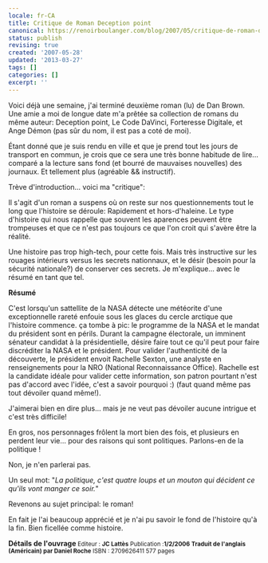 ```yaml
---
locale: fr-CA
title: Critique de Roman Deception point
canonical: https://renoirboulanger.com/blog/2007/05/critique-de-roman-deception-point/
status: publish
revising: true
created: '2007-05-28'
updated: '2013-03-27'
tags: []
categories: []
excerpt: ''
---
```


Voici déjà  une semaine, j'ai terminé deuxième roman (lu) de Dan Brown. Une amie a moi de longue date m'a prêtée sa collection de romans du même auteur: Deception point, Le Code DaVinci, Forteresse Digitale, et Ange Démon (pas sûr du nom, il est pas a coté de moi).

Étant donné que je suis rendu en ville et que je prend tout les jours de transport en commun, je crois que ce sera une très bonne habitude de lire... comparé a la lecture sans fond (et bourré de mauvaises nouvelles) des journaux. Et tellement plus (agréable &amp;&amp; instructif).

Trève d'introduction... voici ma "critique":

Il s'agit d'un roman a suspens où on reste sur nos questionnements tout le long que l'histoire se déroule: Rapidement et hors-d'haleine. Le type d'histoire qui nous rappelle que souvent les aparences peuvent être trompeuses et que ce n'est pas toujours ce que l'on croit qui s'avère être la réalité.

<!--more-->

Une histoire pas trop high-tech, pour cette fois. Mais très instructive sur les rouages intérieurs versus les secrets nationnaux, et le désir (besoin pour la sécurité nationale?) de conserver ces secrets. Je m'explique... avec le résumé en tant que tel.

<strong>Résumé</strong>

C'est lorsqu'un sattellite de la NASA détecte une météorite d'une exceptionnelle rareté enfouie sous les glaces du cercle arctique que l'histoire commence. ça tombe à  pic: le programme de la NASA et le mandat du président sont en périls. Durant la campagne électorale, un imminent sénateur candidat à  la présidentielle, désire faire tout ce qu'il peut pour faire discréditer la NASA et le président.  Pour valider l'authenticité de la découverte, le président envoit Rachelle Sexton, une analyste en renseignements pour la NRO (National Reconnaissance Office). Rachelle est la candidate idéale pour valider cette information, son patron pourtant n'est pas d'accord avec l'idée, c'est a savoir pourquoi :) (faut quand même pas tout dévoiler quand même!).

J'aimerai bien en dire plus... mais je ne veut pas dévoiler aucune intrigue et c'est très difficile!

En gros, nos personnages frôlent la mort bien des fois, et plusieurs en perdent leur vie... pour des raisons qui sont politiques. Parlons-en de la politique !

Non, je n'en parlerai pas.

Un seul mot: "<em>La politique, c'est quatre loups et un mouton qui décident ce qu'ils vont manger ce soir.</em>"

Revenons au sujet principal: le roman!

En fait je l'ai beaucoup apprécié et je n'ai pu savoir le fond de l'histoire qu'à  la fin. Bien ficellée comme histoire.

<strong>Détails de l'ouvrage</strong><small>
<span class="N11 txtGrs30">Editeur : <strong>JC Lattès</strong></span>
<span class="N11 txtGrs30">Publication :<strong>1/2/2006</strong></span>
<span class="N11 txtGrs30"><strong>Traduit de l'anglais (Américain) par Daniel Roche</strong></span>
<span class="N11 txtGrs30">ISBN : 2709626411</span>
<span class="N11 txtGrs30">577 pages</span></small>